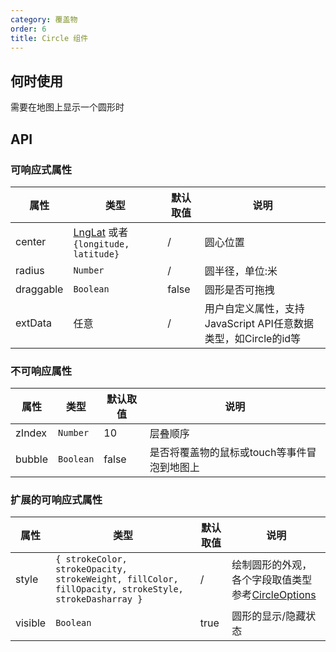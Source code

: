 ```yaml
---
category: 覆盖物
order: 6
title: Circle 组件
---
```


## 何时使用

需要在地图上显示一个圆形时


## API

### 可响应式属性

| 属性 | 类型 | 默认取值 | 说明 |
|------|-----|------|-----|
| center | [LngLat](http://lbs.amap.com/api/javascript-api/reference/core#LngLat) 或者 `{longitude, latitude}`  | / | 圆心位置 |
| radius | `Number` | / | 圆半径，单位:米 |
| draggable | `Boolean` | false | 圆形是否可拖拽 |
| extData | 任意 | / | 用户自定义属性，支持JavaScript API任意数据类型，如Circle的id等 |
  

### 不可响应属性

| 属性     | 类型 | 默认取值 | 说明     |
|----------|-----------|-------|-----|
| zIndex | `Number`  | 10    | 层叠顺序 |
| bubble | `Boolean` | false | 是否将覆盖物的鼠标或touch等事件冒泡到地图上 |


### 扩展的可响应式属性

| 属性     | 类型 | 默认取值 | 说明     |
|----------|-----------|-------|-----|
| style   | `{ strokeColor, strokeOpacity, strokeWeight, fillColor, fillOpacity, strokeStyle, strokeDasharray }` | / | 绘制圆形的外观，各个字段取值类型参考[CircleOptions](http://lbs.amap.com/api/javascript-api/reference/overlay#Circle) |
| visible | `Boolean` | true | 圆形的显示/隐藏状态 |